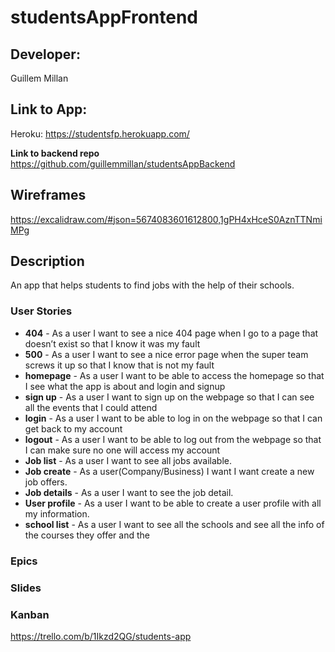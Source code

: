 # studentsAppFrontend
## Developer:
Guillem Millan

## Link to App:
Heroku: https://studentsfp.herokuapp.com/

**Link to backend repo**
https://github.com/guillemmillan/studentsAppBackend

## Wireframes

https://excalidraw.com/#json=5674083601612800,1gPH4xHceS0AznTTNmiMPg

## Description 
An app that helps students to find jobs with the help of their schools.

### User Stories

- **404** - As a user I want to see a nice 404 page when I go to a page that doesn’t exist so that I know it was my fault 
- **500** - As a user I want to see a nice error page when the super team screws it up so that I know that is not my fault
- **homepage** - As a user I want to be able to access the homepage so that I see what the app is about and login and signup
- **sign up** - As a user I want to sign up on the webpage so that I can see all the events that I could attend
- **login** - As a user I want to be able to log in on the webpage so that I can get back to my account
- **logout** - As a user I want to be able to log out from the webpage so that I can make sure no one will access my account
- **Job list** - As a user I want to see all jobs available.
- **Job create** - As a user(Company/Business) I want I want create a new job offers.
- **Job details** - As a user I want to see the job detail.
- **User profile** - As a user I want to be able to create a user profile with all my information.
- **school list** - As a user I want to see all the schools and see all the info of the courses they offer and the 

### Epics

### Slides

### Kanban

https://trello.com/b/1Ikzd2QG/students-app